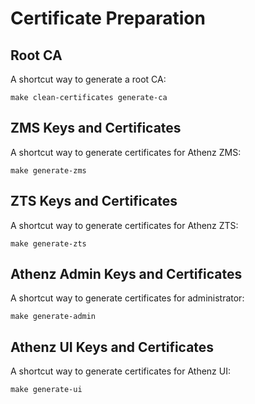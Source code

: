 # Certificate Preparation

## Root CA

A shortcut way to generate a root CA:

```
make clean-certificates generate-ca
```

## ZMS Keys and Certificates

A shortcut way to generate certificates for Athenz ZMS:

```
make generate-zms
```

## ZTS Keys and Certificates

A shortcut way to generate certificates for Athenz ZTS:

```
make generate-zts
```

## Athenz Admin Keys and Certificates

A shortcut way to generate certificates for administrator:

```
make generate-admin
```

## Athenz UI Keys and Certificates

A shortcut way to generate certificates for Athenz UI:

```
make generate-ui
```

